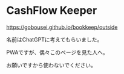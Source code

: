 # CashFlow Keeper

<https://gobousei.github.io/bookkeep/outside>

名前はChatGPTに考えてもらいました。

PWAですが、偶々このページを見た人へ。

お願いですから使わないでください。
